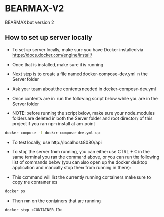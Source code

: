 # BEARMAX-V2
BEARMAX but version 2

## How to set up server locally

- To set up server locally, make sure you have Docker installed via https://docs.docker.com/engine/install/
- Once that is installed, make sure it is running
- Next step is to create a file named docker-compose-dev.yml in the Server folder

- Ask your team about the contents needed in docker-compose-dev.yml

- Once contents are in, run the following script below while you are in the Server folder
- NOTE: before running the script below, make sure your node_modules folders are deleted in both the Server folder and root directory of this project if you ran npm install at any point

```bash
docker compose -f docker-compose-dev.yml up
```
- To test locally, use http://localhost:8080/api

- To stop the server from running, you can either use CTRL + C in the same terminal you ran the command above, or you can run the following list of commands below (you can also open up the docker desktop application and manually stop them from running in there):

- This command will list the currently running containers make sure to copy the container ids
```bash
docker ps
```

- Then run on the containers that are running
```bash
docker stop <CONTAINER_ID>
```
